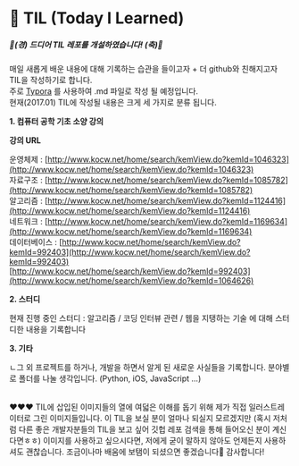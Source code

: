 # 📝 TIL (Today I Learned)

#####  🎉(경) 드디어 TIL 레포를 개설하였습니다! (축)🎉 

매일 새롭게 배운 내용에 대해 기록하는 습관을 들이고자 + 더 github와 친해지고자 TIL을 작성하기로 합니다.<br>주로 [Typora](https://typora.io/) 를 사용하여 .md 파일로 작성 될 예정입니다.<br>현재(2017.01) TIL에 작성될 내용은 크게 세 가지로 분류 됩니다. 

__1. 컴퓨터 공학 기초 소양 강의__

__강의 URL__<br>

운영체제 : [http://www.kocw.net/home/search/kemView.do?kemId=1046323](http://www.kocw.net/home/search/kemView.do?kemId=1046323)<br>자료구조 : [http://www.kocw.net/home/search/kemView.do?kemId=1085782](http://www.kocw.net/home/search/kemView.do?kemId=1085782)<br>알고리즘 : [http://www.kocw.net/home/search/kemView.do?kemId=1124416](http://www.kocw.net/home/search/kemView.do?kemId=1124416)<br>네트워크 : [http://www.kocw.net/home/search/kemView.do?kemId=1169634](http://www.kocw.net/home/search/kemView.do?kemId=1169634)<br>데이터베이스 : [http://www.kocw.net/home/search/kemView.do?kemId=992403](http://www.kocw.net/home/search/kemView.do?kemId=992403)<br>[http://www.kocw.net/home/search/kemView.do?kemId=992403](http://www.kocw.net/home/search/kemView.do?kemId=1064626)

__2. 스터디__

현재 진행 중인 스터디 : 알고리즘 / 코딩 인터뷰 관련 / 웹을 지탱하는 기술 에 대해 스터디한 내용을 기록합니다

__3. 기타__

ㄴ그 외 프로젝트를 하거나, 개발을 하면서 알게 된 새로운 사실들을 기록합니다. 분야별로 폴더를 나눌 생각입니다. (Python, iOS, JavaScript ...) 

<br>❤️❤️❤️ TIL에 삽입된 이미지들의 열에 여덟은 이해를 돕기 위해 제가 직접 일러스트레이터로 그린 이미지들입니다. 이 TIL을 보실 분이 얼마나 되실지 모르겠지만 (혹시 저처럼 다른 좋은 개발자분들의 TIL을 보고 싶어 깃헙 레포 검색을 통해 들어오신 분이 계신다면ㅎㅎ) 이미지를 사용하고 싶으시다면, 저에게 굳이 말하지 않아도 언제든지 사용하셔도 괜찮습니다. 조금이나마 배움에 보탬이 되셨으면 좋겠습니다🙂 감사합니다!